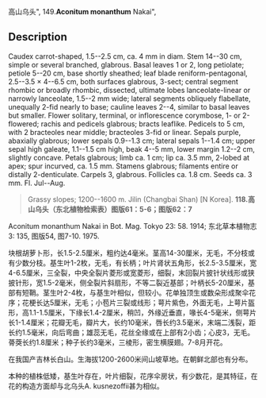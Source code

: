 高山乌头",
149.**Aconitum monanthum** Nakai",

## Description
Caudex carrot-shaped, 1.5--2.5 cm, ca. 4 mm in diam. Stem 14--30 cm, simple or several branched, glabrous. Basal leaves 1 or 2, long petiolate; petiole 5--20 cm, base shortly sheathed; leaf blade reniform-pentagonal, 2.5--3.5 × 4--6.5 cm, both surfaces glabrous, 3-sect; central segment rhombic or broadly rhombic, dissected, ultimate lobes lanceolate-linear or narrowly lanceolate, 1.5--2 mm wide; lateral segments obliquely flabellate, unequally 2-fid nearly to base; cauline leaves 2--4, similar to basal leaves but smaller. Flower solitary, terminal, or inflorescence corymbose, 1- or 2-flowered; rachis and pedicels glabrous; bracts leaflike. Pedicels to 5 cm, with 2 bracteoles near middle; bracteoles 3-fid or linear. Sepals purple, abaxially glabrous; lower sepals 0.9--1.3 cm; lateral sepals 1--1.4 cm; upper sepal high galeate, 1.1--1.5 cm high, beak 4--5 mm, lower margin 1.2--2 cm, slightly concave. Petals glabrous; limb ca. 1 cm; lip ca. 3.5 mm, 2-lobed at apex; spur incurved, ca. 1.5 mm. Stamens glabrous; filaments entire or distally 2-denticulate. Carpels 3, glabrous. Follicles ca. 1.8 cm. Seeds ca. 3 mm. Fl. Jul--Aug.

> Grassy slopes; 1200--1600 m. Jilin (Changbai Shan) [N Korea].
**118.高山乌头（东北植物检索表）图版61：5-6；图版62：7**

Aconitum monanthum Nakai in Bot. Mag. Tokyo 23: 58. 1914; 东北草本植物志3: 135, 图版54, 图7-10. 1975.

块根胡萝卜形，长1.5-2.5厘米，粗约达4毫米。茎高14-30厘米，无毛，不分枝或有少数分枝。基生叶1-2枚，无毛，有长柄；叶片肾状五角形，长2.5-3.5厘米，宽4-6.5厘米，三全裂，中央全裂片菱形或宽菱形，细裂，末回裂片披针状线形或狭披针形，宽1.5-2毫米，侧全裂片斜扇形，不等二裂近基部；叶柄长5-20厘米，基部有短鞘。茎生叶2-4枚，与基生叶相似，但较小。花单独顶生或数朵形成聚伞花序；花梗长达5厘米，无毛；小苞片三裂或线形；萼片紫色，外面无毛，上萼片盔形，高1.1-1.5厘米，下缘长1.4-2厘米，稍凹，外缘近垂直，喙长4-5毫米，侧萼片长1-1.4厘米；花瓣无毛，瓣片大，长约10毫米，唇长约3.5毫米，末端二浅裂，距长约1.5毫米，向后弯曲；雄蕊无毛，花丝全缘或在上部有2小齿；心皮3，无毛。蓇葖长约1.8厘米；种子长约3毫米，三棱形，密生横膜翅。7-8月开花。

在我国产吉林长白山。生海拔1200-2600米间山坡草地。在朝鲜北部也有分布。

本种的植株低矮，基生叶存在，叶片细裂，花序伞房状，有少数花，是其特征，在花的构造方面却与北乌头A. kusnezoffii甚为相似。

